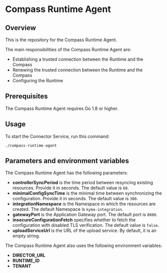 # Compass Runtime Agent

## Overview

This is the repository for the Compass Runtime Agent.

The main responsibilities of the Compass Runtime Agent are:
- Establishing a trusted connection between the Runtime and the Compass
- Renewing the trusted connection between the Runtime and the Compass
- Configuring the Runtime


## Prerequisites

The Compass Runtime Agent requires Go 1.8 or higher.

## Usage

To start the Connector Service, run this command:

```
./compass-runtime-agent
```

## Parameters and environment variables

The Compass Runtime Agent has the following parameters:
- **controllerSyncPeriod** is the time period between resyncing existing resources. Provide it in seconds. The default value is `60`.
- **minimalConfigSyncTime** is the minimal time between synchronizing the configuration. Provide it in seconds. The default value is `300`.
- **integrationNamespace** is the Namespace in which the resources are created. The default Namespace is `kyma-integration`.
- **gatewayPort** is the Application Gateway port. The default port is `8080`.
- **insecureConfigurationFetch** specifies whether to fetch the configuration with disabled TLS verification. The default value is `false`.
- **uploadServiceUrl** is the URL of the upload service. By default, it is an empty string.

The Compass Runtime Agent also uses the following environment variables:
- **DIRECTOR_URL**
- **RUNTIME_ID**
- **TENANT**